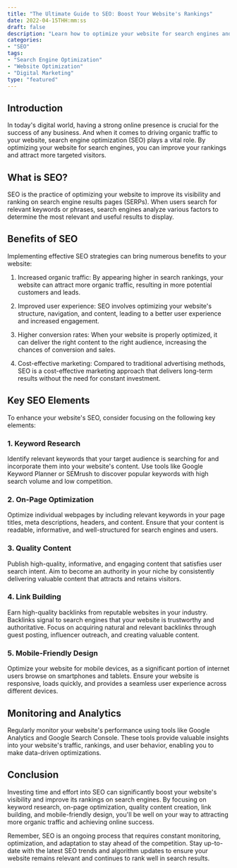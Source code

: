 ```yaml
---
title: "The Ultimate Guide to SEO: Boost Your Website's Rankings"
date: 2022-04-15THH:mm:ss
draft: false
description: "Learn how to optimize your website for search engines and improve your rankings in search results."
categories:
- "SEO"
tags:
- "Search Engine Optimization"
- "Website Optimization"
- "Digital Marketing"
type: "featured"
---
```


## Introduction

In today's digital world, having a strong online presence is crucial for the success of any business. And when it comes to driving organic traffic to your website, search engine optimization (SEO) plays a vital role. By optimizing your website for search engines, you can improve your rankings and attract more targeted visitors.

## What is SEO?

SEO is the practice of optimizing your website to improve its visibility and ranking on search engine results pages (SERPs). When users search for relevant keywords or phrases, search engines analyze various factors to determine the most relevant and useful results to display.

## Benefits of SEO

Implementing effective SEO strategies can bring numerous benefits to your website:

1. Increased organic traffic: By appearing higher in search rankings, your website can attract more organic traffic, resulting in more potential customers and leads.

2. Improved user experience: SEO involves optimizing your website's structure, navigation, and content, leading to a better user experience and increased engagement.

3. Higher conversion rates: When your website is properly optimized, it can deliver the right content to the right audience, increasing the chances of conversion and sales.

4. Cost-effective marketing: Compared to traditional advertising methods, SEO is a cost-effective marketing approach that delivers long-term results without the need for constant investment.

## Key SEO Elements

To enhance your website's SEO, consider focusing on the following key elements:

### 1. Keyword Research

Identify relevant keywords that your target audience is searching for and incorporate them into your website's content. Use tools like Google Keyword Planner or SEMrush to discover popular keywords with high search volume and low competition.

### 2. On-Page Optimization

Optimize individual webpages by including relevant keywords in your page titles, meta descriptions, headers, and content. Ensure that your content is readable, informative, and well-structured for search engines and users.

### 3. Quality Content

Publish high-quality, informative, and engaging content that satisfies user search intent. Aim to become an authority in your niche by consistently delivering valuable content that attracts and retains visitors.

### 4. Link Building

Earn high-quality backlinks from reputable websites in your industry. Backlinks signal to search engines that your website is trustworthy and authoritative. Focus on acquiring natural and relevant backlinks through guest posting, influencer outreach, and creating valuable content.

### 5. Mobile-Friendly Design

Optimize your website for mobile devices, as a significant portion of internet users browse on smartphones and tablets. Ensure your website is responsive, loads quickly, and provides a seamless user experience across different devices.

## Monitoring and Analytics

Regularly monitor your website's performance using tools like Google Analytics and Google Search Console. These tools provide valuable insights into your website's traffic, rankings, and user behavior, enabling you to make data-driven optimizations.

## Conclusion

Investing time and effort into SEO can significantly boost your website's visibility and improve its rankings on search engines. By focusing on keyword research, on-page optimization, quality content creation, link building, and mobile-friendly design, you'll be well on your way to attracting more organic traffic and achieving online success.

Remember, SEO is an ongoing process that requires constant monitoring, optimization, and adaptation to stay ahead of the competition. Stay up-to-date with the latest SEO trends and algorithm updates to ensure your website remains relevant and continues to rank well in search results.

